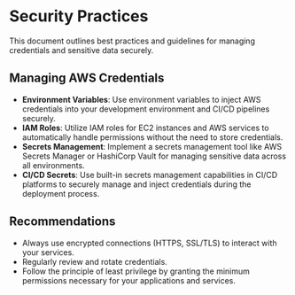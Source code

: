 # Security Practices

This document outlines best practices and guidelines for managing credentials and sensitive data securely.

## Managing AWS Credentials

- **Environment Variables**: Use environment variables to inject AWS credentials into your development environment and CI/CD pipelines securely.
- **IAM Roles**: Utilize IAM roles for EC2 instances and AWS services to automatically handle permissions without the need to store credentials.
- **Secrets Management**: Implement a secrets management tool like AWS Secrets Manager or HashiCorp Vault for managing sensitive data across all environments.
- **CI/CD Secrets**: Use built-in secrets management capabilities in CI/CD platforms to securely manage and inject credentials during the deployment process.

## Recommendations

- Always use encrypted connections (HTTPS, SSL/TLS) to interact with your services.
- Regularly review and rotate credentials.
- Follow the principle of least privilege by granting the minimum permissions necessary for your applications and services.
